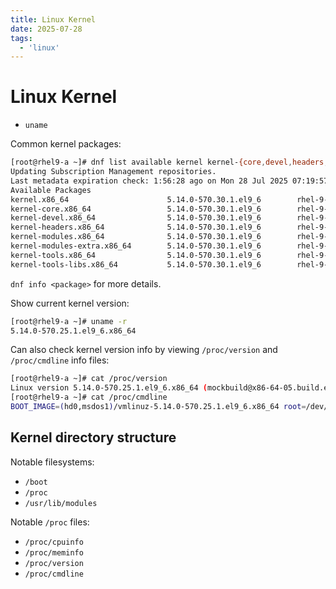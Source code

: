 ```yaml
---
title: Linux Kernel
date: 2025-07-28
tags:
  - 'linux'
---
```


# Linux Kernel

* `uname`

Common kernel packages:

```bash
[root@rhel9-a ~]# dnf list available kernel kernel-{core,devel,headers,modules,modules-extra,tools,tools-libs}
Updating Subscription Management repositories.
Last metadata expiration check: 1:56:28 ago on Mon 28 Jul 2025 07:19:57 PM UTC.
Available Packages
kernel.x86_64                      5.14.0-570.30.1.el9_6        rhel-9-for-x86_64-baseos-rpms   
kernel-core.x86_64                 5.14.0-570.30.1.el9_6        rhel-9-for-x86_64-baseos-rpms   
kernel-devel.x86_64                5.14.0-570.30.1.el9_6        rhel-9-for-x86_64-appstream-rpms
kernel-headers.x86_64              5.14.0-570.30.1.el9_6        rhel-9-for-x86_64-appstream-rpms
kernel-modules.x86_64              5.14.0-570.30.1.el9_6        rhel-9-for-x86_64-baseos-rpms   
kernel-modules-extra.x86_64        5.14.0-570.30.1.el9_6        rhel-9-for-x86_64-baseos-rpms   
kernel-tools.x86_64                5.14.0-570.30.1.el9_6        rhel-9-for-x86_64-baseos-rpms   
kernel-tools-libs.x86_64           5.14.0-570.30.1.el9_6        rhel-9-for-x86_64-baseos-rpms
```

`dnf info <package>` for more details.

Show current kernel version:

```bash
[root@rhel9-a ~]# uname -r
5.14.0-570.25.1.el9_6.x86_64
```

Can also check kernel version info by viewing `/proc/version` and `/proc/cmdline` info files:

```bash
[root@rhel9-a ~]# cat /proc/version
Linux version 5.14.0-570.25.1.el9_6.x86_64 (mockbuild@x86-64-05.build.eng.rdu2.redhat.com) (gcc (GCC) 11.5.0 20240719 (Red Hat 11.5.0-5), GNU ld version 2.35.2-63.el9) #1 SMP PREEMPT_DYNAMIC Sat Jun 28 13:03:53 EDT 2025
[root@rhel9-a ~]# cat /proc/cmdline
BOOT_IMAGE=(hd0,msdos1)/vmlinuz-5.14.0-570.25.1.el9_6.x86_64 root=/dev/mapper/rhel_rhel9-root ro biosdevname=0 no_timer_check vga=792 nomodeset text resume=/dev/mapper/rhel_rhel9-swap rd.lvm.lv=rhel_rhel9/root rd.lvm.lv=rhel_rhel9/swap net.ifnames=0 crashkernel=1G-4G:192M,4G-64G:256M,64G-:512M
```

## Kernel directory structure

Notable filesystems:

* `/boot`
* `/proc`
*  `/usr/lib/modules`

Notable `/proc` files:

* `/proc/cpuinfo`
* `/proc/meminfo`
* `/proc/version`
* `/proc/cmdline`


